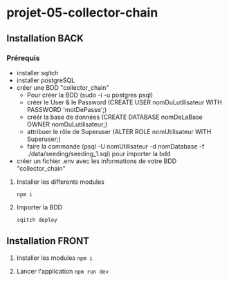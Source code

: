 # projet-05-collector-chain

## Installation BACK

### Prérequis

- installer sqitch
- installer postgreSQL
- créer une BDD "collector_chain"
  - Pour créer la BDD (sudo -i -u postgres psql)
  - créer le User & le Password (CREATE USER nomDuLutilisateur WITH PASSWORD 'motDePasse';)
  - créér la base de données (CREATE DATABASE nomDeLaBase OWNER nomDuLutilisateur;)
  - attribuer le rôle de Superuser (ALTER ROLE nomUtilisateur WITH Superuser;)
  - faire la commande (psql -U nomUtilisateur -d nomDatabase -f ./data/seeding/seeding_1.sql) pour importer la bdd
- créer un fichier .env avec les informations de votre BDD "collector_chain"

1. Installer les differents modules

   ``` npm i ```

2. Importer la BDD

    ``` sqitch deploy ```

## Installation FRONT

1. Installer les modules
``` npm i ```

2. Lancer l'application
```npm run dev```
